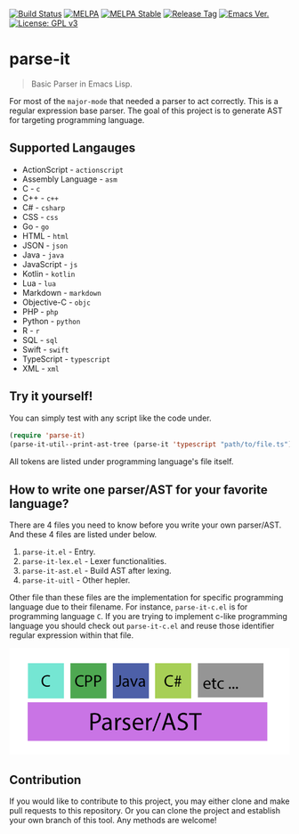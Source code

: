 [![Build Status](https://travis-ci.com/jcs090218/parse-it.svg?branch=master)](https://travis-ci.com/jcs090218/parse-it)
[![MELPA](https://melpa.org/packages/parse-it-badge.svg)](https://melpa.org/#/parse-it)
[![MELPA Stable](https://stable.melpa.org/packages/parse-it-badge.svg)](https://stable.melpa.org/#/parse-it)
[![Release Tag](https://img.shields.io/github/tag/jcs-elpa/parse-it.svg?label=release)](https://github.com/jcs-elpa/parse-it/releases/latest)
[![Emacs Ver.](https://img.shields.io/badge/Emacs-25.1+-blue.svg)](https://www.gnu.org/software/emacs/)
[![License: GPL v3](https://img.shields.io/badge/License-GPL%20v3-blue.svg)](https://www.gnu.org/licenses/gpl-3.0)


# parse-it
> Basic Parser in Emacs Lisp.

For most of the `major-mode` that needed a parser to act correctly. This is
a regular expression base parser. The goal of this project is to generate AST for
targeting programming language.


## Supported Langauges

* ActionScript - `actionscript`
* Assembly Language - `asm`
* C - `c`
* C++ - `c++`
* C# - `csharp`
* CSS - `css`
* Go - `go`
* HTML - `html`
* JSON - `json`
* Java - `java`
* JavaScript - `js`
* Kotlin - `kotlin`
* Lua - `lua`
* Markdown - `markdown`
* Objective-C - `objc`
* PHP - `php`
* Python - `python`
* R - `r`
* SQL - `sql`
* Swift - `swift`
* TypeScript - `typescript`
* XML - `xml`


## Try it yourself!

You can simply test with any script like the code under.

```el
(require 'parse-it)
(parse-it-util--print-ast-tree (parse-it 'typescript "path/to/file.ts"))
```

All tokens are listed under programming language's file itself.


## How to write one parser/AST for your favorite language?

There are 4 files you need to know before you write your own parser/AST. 
And these 4 files are listed under below.

1. `parse-it.el` - Entry.
2. `parse-it-lex.el` - Lexer functionalities.
3. `parse-it-ast.el` - Build AST after lexing.
4. `parse-it-uitl` - Other hepler.

Other file than these files are the implementation for specific programming 
language due to their filename. For instance, `parse-it-c.el` is for programming 
language `C`. If you are trying to implement c-like programming language you should check 
out `parse-it-c.el` and reuse those identifier regular expression within that
file.

![](docs/arch.png "")


## Contribution

If you would like to contribute to this project, you may either
clone and make pull requests to this repository. Or you can
clone the project and establish your own branch of this tool.
Any methods are welcome!
